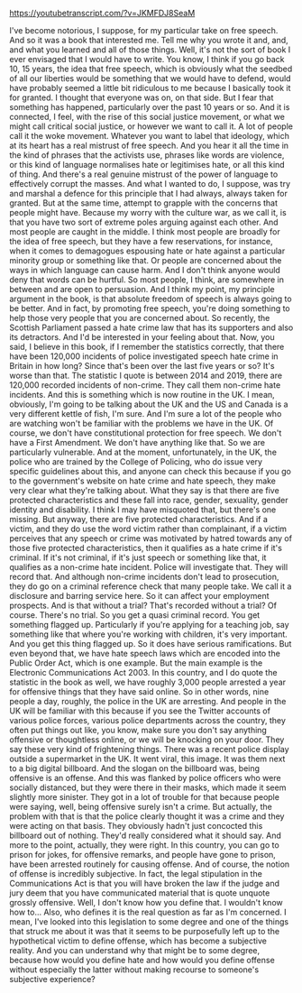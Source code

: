 https://youtubetranscript.com/?v=JKMFDJ8SeaM

 I've become notorious, I suppose, for my particular take on free speech. And so it was a book that interested me. Tell me why you wrote it and, and, and what you learned and all of those things. Well, it's not the sort of book I ever envisaged that I would have to write. You know, I think if you go back 10, 15 years, the idea that free speech, which is obviously what the seedbed of all our liberties would be something that we would have to defend, would have probably seemed a little bit ridiculous to me because I basically took it for granted. I thought that everyone was on, on that side. But I fear that something has happened, particularly over the past 10 years or so. And it is connected, I feel, with the rise of this social justice movement, or what we might call critical social justice, or however we want to call it. A lot of people call it the woke movement. Whatever you want to label that ideology, which at its heart has a real mistrust of free speech. And you hear it all the time in the kind of phrases that the activists use, phrases like words are violence, or this kind of language normalises hate or legitimises hate, or all this kind of thing. And there's a real genuine mistrust of the power of language to effectively corrupt the masses. And what I wanted to do, I suppose, was try and marshal a defence for this principle that I had always, always taken for granted. But at the same time, attempt to grapple with the concerns that people might have. Because my worry with the culture war, as we call it, is that you have two sort of extreme poles arguing against each other. And most people are caught in the middle. I think most people are broadly for the idea of free speech, but they have a few reservations, for instance, when it comes to demagogues espousing hate or hate against a particular minority group or something like that. Or people are concerned about the ways in which language can cause harm. And I don't think anyone would deny that words can be hurtful. So most people, I think, are somewhere in between and are open to persuasion. And I think my point, my principle argument in the book, is that absolute freedom of speech is always going to be better. And in fact, by promoting free speech, you're doing something to help those very people that you are concerned about. So recently, the Scottish Parliament passed a hate crime law that has its supporters and also its detractors. And I'd be interested in your feeling about that. Now, you said, I believe in this book, if I remember the statistics correctly, that there have been 120,000 incidents of police investigated speech hate crime in Britain in how long? Since that's been over the last five years or so? It's worse than that. The statistic I quote is between 2014 and 2019, there are 120,000 recorded incidents of non-crime. They call them non-crime hate incidents. And this is something which is now routine in the UK. I mean, obviously, I'm going to be talking about the UK and the US and Canada is a very different kettle of fish, I'm sure. And I'm sure a lot of the people who are watching won't be familiar with the problems we have in the UK. Of course, we don't have constitutional protection for free speech. We don't have a First Amendment. We don't have anything like that. So we are particularly vulnerable. And at the moment, unfortunately, in the UK, the police who are trained by the College of Policing, who do issue very specific guidelines about this, and anyone can check this because if you go to the government's website on hate crime and hate speech, they make very clear what they're talking about. What they say is that there are five protected characteristics and these fall into race, gender, sexuality, gender identity and disability. I think I may have misquoted that, but there's one missing. But anyway, there are five protected characteristics. And if a victim, and they do use the word victim rather than complainant, if a victim perceives that any speech or crime was motivated by hatred towards any of those five protected characteristics, then it qualifies as a hate crime if it's criminal. If it's not criminal, if it's just speech or something like that, it qualifies as a non-crime hate incident. Police will investigate that. They will record that. And although non-crime incidents don't lead to prosecution, they do go on a criminal reference check that many people take. We call it a disclosure and barring service here. So it can affect your employment prospects. And is that without a trial? That's recorded without a trial? Of course. There's no trial. So you get a quasi criminal record. You get something flagged up. Particularly if you're applying for a teaching job, say something like that where you're working with children, it's very important. And you get this thing flagged up. So it does have serious ramifications. But even beyond that, we have hate speech laws which are encoded into the Public Order Act, which is one example. But the main example is the Electronic Communications Act 2003. In this country, and I do quote the statistic in the book as well, we have roughly 3,000 people arrested a year for offensive things that they have said online. So in other words, nine people a day, roughly, the police in the UK are arresting. And people in the UK will be familiar with this because if you see the Twitter accounts of various police forces, various police departments across the country, they often put things out like, you know, make sure you don't say anything offensive or thoughtless online, or we will be knocking on your door. They say these very kind of frightening things. There was a recent police display outside a supermarket in the UK. It went viral, this image. It was them next to a big digital billboard. And the slogan on the billboard was, being offensive is an offense. And this was flanked by police officers who were socially distanced, but they were there in their masks, which made it seem slightly more sinister. They got in a lot of trouble for that because people were saying, well, being offensive surely isn't a crime. But actually, the problem with that is that the police clearly thought it was a crime and they were acting on that basis. They obviously hadn't just concocted this billboard out of nothing. They'd really considered what it should say. And more to the point, actually, they were right. In this country, you can go to prison for jokes, for offensive remarks, and people have gone to prison, have been arrested routinely for causing offense. And of course, the notion of offense is incredibly subjective. In fact, the legal stipulation in the Communications Act is that you will have broken the law if the judge and jury deem that you have communicated material that is quote unquote grossly offensive. Well, I don't know how you define that. I wouldn't know how to... Also, who defines it is the real question as far as I'm concerned. I mean, I've looked into this legislation to some degree and one of the things that struck me about it was that it seems to be purposefully left up to the hypothetical victim to define offense, which has become a subjective reality. And you can understand why that might be to some degree, because how would you define hate and how would you define offense without especially the latter without making recourse to someone's subjective experience?